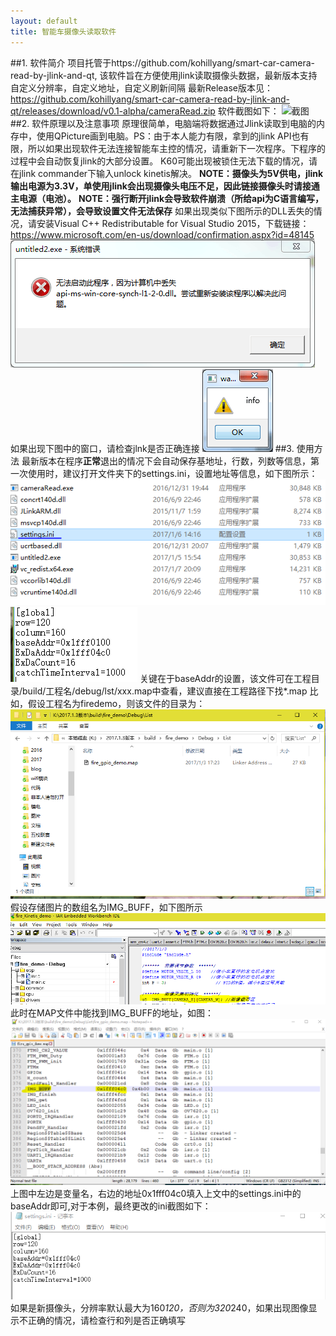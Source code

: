 ```yaml
---
layout: default
title: 智能车摄像头读取软件
---
```

##1. 软件简介
项目托管于https://github.com/kohillyang/smart-car-camera-read-by-jlink-and-qt, 该软件旨在方便使用jlink读取摄像头数据，最新版本支持自定义分辨率，自定义地址，自定义刷新间隔
最新Release版本见：https://github.com/kohillyang/smart-car-camera-read-by-jlink-and-qt/releases/download/v0.1-alpha/cameraRead.zip
软件截图如下：
![截图](https://raw.githubusercontent.com/kohillyang/smart-car-camera-read-by-jlink-and-qt/master/screensnap.jpg)
##2. 软件原理以及注意事项
原理很简单，电脑端将数据通过Jlink读取到电脑的内存中，使用QPicture画到电脑。PS：由于本人能力有限，拿到的jlink API也有限，所以如果出现软件无法连接智能车主控的情况，请重新下一次程序。下程序的过程中会自动恢复jlink的大部分设置。
K60可能出现被锁住无法下载的情况，请在jlink commander下输入unlock kinetis解决。
**NOTE：摄像头为5V供电，jlink 输出电源为3.3V，单使用jlink会出现摄像头电压不足，因此链接摄像头时请接通主电源（电池）。**
**NOTE：强行断开jlink会导致软件崩溃（所给api为C语言编写，无法捕获异常），会导致设置文件无法保存**
如果出现类似下图所示的DLL丢失的情况，请安装Visual C++ Redistributable for Visual Studio 2015，下载链接：https://www.microsoft.com/en-us/download/confirmation.aspx?id=48145
![](./image001.png)
如果出现下图中的窗口，请检查jlnk是否正确连接
![](./image002.png)
##3. 使用方法
最新版本在程序**正常**退出的情况下会自动保存基地址，行数，列数等信息，第一次使用时，建议打开文件夹下的settings.ini，设置地址等信息，如下图所示：
![](./image/image003.png)
![](./image/image004.png)
关键在于baseAddr的设置，该文件可在工程目录/build/工程名/debug/lst/xxx.map中查看，建议直接在工程路径下找*.map
比如，假设工程名为firedemo，则该文件的目录为：
![](./image/image005.png)
假设存储图片的数组名为IMG_BUFF，如下图所示
![](./image/image006.png)
此时在MAP文件中能找到IMG_BUFF的地址，如图：
![](./image/image007.png)
上图中左边是变量名，右边的地址0x1fff04c0填入上文中的settings.ini中的baseAddr即可,对于本例，最终更改的ini截图如下：
![](./image/image008.png)
如果是新摄像头，分辨率默认最大为160*120，否则为320*240，如果出现图像显示不正确的情况，请检查行和列是否正确填写


